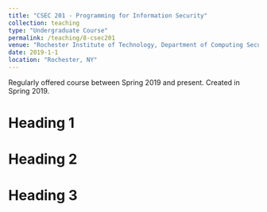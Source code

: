 ```yaml
---
title: "CSEC 201 - Programming for Information Security"
collection: teaching
type: "Undergraduate Course"
permalink: /teaching/8-csec201
venue: "Rochester Institute of Technology, Department of Computing Security"
date: 2019-1-1
location: "Rochester, NY"
---
```


Regularly offered course between Spring 2019 and present. Created in Spring 2019.

Heading 1
======

Heading 2
======

Heading 3
======

